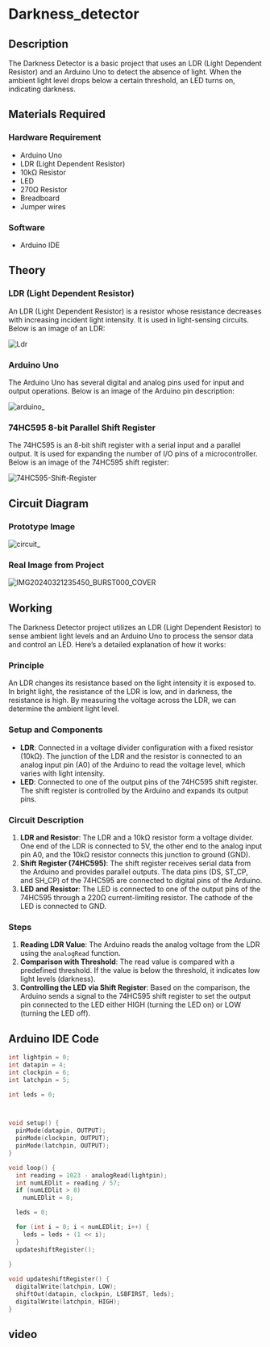 # Darkness_detector
## Description
The Darkness Detector is a basic project that uses an LDR (Light Dependent Resistor) and an Arduino Uno to detect the absence of light. When the ambient light level drops below a certain threshold, an LED turns on, indicating darkness. 
## Materials Required

### Hardware Requirement
- Arduino Uno
- LDR (Light Dependent Resistor)
- 10kΩ Resistor
- LED
- 270Ω Resistor
- Breadboard
- Jumper wires

### Software
- Arduino IDE

## Theory

### LDR (Light Dependent Resistor)
An LDR (Light Dependent Resistor) is a resistor whose resistance decreases with increasing incident light intensity. It is used in light-sensing circuits. Below is an image of an LDR:

![Ldr](https://github.com/Abhishek1problemsolver/Darkness_detector/assets/121240970/1944c083-bcb3-4a1d-b27e-fe5611f4a856)


### Arduino Uno
The Arduino Uno has several digital and analog pins used for input and output operations. Below is an image of the Arduino pin description:

![arduino_](https://github.com/Abhishek1problemsolver/Darkness_detector/assets/121240970/e325d4e1-c7fa-443f-83da-68d7a4017925)


### 74HC595 8-bit Parallel Shift Register
The 74HC595 is an 8-bit shift register with a serial input and a parallel output. It is used for expanding the number of I/O pins of a microcontroller. Below is an image of the 74HC595 shift register:

![74HC595-Shift-Register](https://github.com/Abhishek1problemsolver/Darkness_detector/assets/121240970/58e3d88f-8a64-43f8-82f8-cccda105d071)


## Circuit Diagram

### Prototype Image
![circuit_](https://github.com/Abhishek1problemsolver/Darkness_detector/assets/121240970/7b22fca7-1518-4c4f-826c-250babbe2751)


### Real Image from Project
![IMG20240321235450_BURST000_COVER](https://github.com/Abhishek1problemsolver/Darkness_detector/assets/121240970/ea435b78-1cc1-4334-8e80-f42df5e1e993)


## Working
The Darkness Detector project utilizes an LDR (Light Dependent Resistor) to sense ambient light levels and an Arduino Uno to process the sensor data and control an LED. Here’s a detailed explanation of how it works:

### Principle
An LDR changes its resistance based on the light intensity it is exposed to. In bright light, the resistance of the LDR is low, and in darkness, the resistance is high. By measuring the voltage across the LDR, we can determine the ambient light level.

### Setup and Components
- **LDR**: Connected in a voltage divider configuration with a fixed resistor (10kΩ). The junction of the LDR and the resistor is connected to an analog input pin (A0) of the Arduino to read the voltage level, which varies with light intensity.
- **LED**: Connected to one of the output pins of the 74HC595 shift register. The shift register is controlled by the Arduino and expands its output pins.

### Circuit Description
1. **LDR and Resistor**: The LDR and a 10kΩ resistor form a voltage divider. One end of the LDR is connected to 5V, the other end to the analog input pin A0, and the 10kΩ resistor connects this junction to ground (GND).
2. **Shift Register (74HC595)**: The shift register receives serial data from the Arduino and provides parallel outputs. The data pins (DS, ST_CP, and SH_CP) of the 74HC595 are connected to digital pins of the Arduino.
3. **LED and Resistor**: The LED is connected to one of the output pins of the 74HC595 through a 220Ω current-limiting resistor. The cathode of the LED is connected to GND.

### Steps
1. **Reading LDR Value**: The Arduino reads the analog voltage from the LDR using the `analogRead` function.
2. **Comparison with Threshold**: The read value is compared with a predefined threshold. If the value is below the threshold, it indicates low light levels (darkness).
3. **Controlling the LED via Shift Register**: Based on the comparison, the Arduino sends a signal to the 74HC595 shift register to set the output pin connected to the LED either HIGH (turning the LED on) or LOW (turning the LED off).

## Arduino IDE Code
```cpp
int lightpin = 0; 
int datapin = 4;
int clockpin = 6;
int latchpin = 5;

int leds = 0;



void setup() {
  pinMode(datapin, OUTPUT);
  pinMode(clockpin, OUTPUT); 
  pinMode(latchpin, OUTPUT);
}

void loop() {
  int reading = 1023 - analogRead(lightpin);
  int numLEDlit = reading / 57;
  if (numLEDlit > 8)
    numLEDlit = 8;

  leds = 0;

  for (int i = 0; i < numLEDlit; i++) {
    leds = leds + (1 << i);
  }
  updateshiftRegister();
  
}

void updateshiftRegister() {
  digitalWrite(latchpin, LOW);
  shiftOut(datapin, clockpin, LSBFIRST, leds); 
  digitalWrite(latchpin, HIGH); 
}

```
## video


